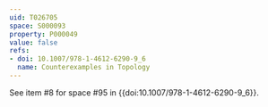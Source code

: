 ```yaml
---
uid: T026705
space: S000093
property: P000049
value: false
refs:
- doi: 10.1007/978-1-4612-6290-9_6
  name: Counterexamples in Topology
---
```


See item #8 for space #95 in {{doi:10.1007/978-1-4612-6290-9_6}}.
